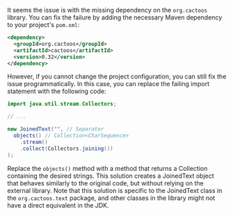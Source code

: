 It seems the issue is with the missing dependency on the `org.cactoos` library. You can fix the failure by adding the necessary Maven dependency to your project's `pom.xml`:

```xml
<dependency>
  <groupId>org.cactoos</groupId>
  <artifactId>cactoos</artifactId>
  <version>0.32</version>
</dependency>
```

However, if you cannot change the project configuration, you can still fix the issue programmatically. In this case, you can replace the failing import statement with the following code:

```java
import java.util.stream.Collectors;

// ...

new JoinedText("", // Separator
  objects() // Collection<CharSequence>
    .stream()
    .collect(Collectors.joining())
);
```

Replace the `objects()` method with a method that returns a Collection<CharSequence> containing the desired strings. This solution creates a JoinedText object that behaves similarly to the original code, but without relying on the external library. Note that this solution is specific to the JoinedText class in the `org.cactoos.text` package, and other classes in the library might not have a direct equivalent in the JDK.